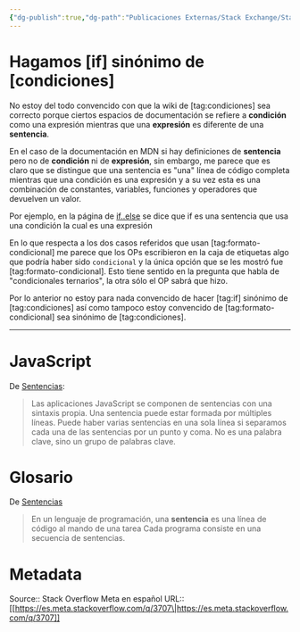 ```yaml
---
{"dg-publish":true,"dg-path":"Publicaciones Externas/Stack Exchange/Stack Overflow en español/Stack Overflow en español Meta/es.meta.stackoverflow.com-3707.md","permalink":"/publicaciones-externas/stack-exchange/stack-overflow-en-espanol/stack-overflow-en-espanol-meta/es-meta-stackoverflow-com-3707/","title":"Hagamos [if] sinónimo de [condiciones]","hide":true,"noteIcon":"default","created":"2024-04-03T12:49:10.374-06:00","updated":"2024-04-05T16:44:03.798-06:00"}
---
```


# Hagamos [if] sinónimo de [condiciones]

No estoy del todo convencido con que la wiki de [tag:condiciones] sea correcto porque ciertos espacios de documentación se refiere a **condición** como una expresión mientras que una **expresión** es diferente de una **sentencia**.

En el caso de la documentación en MDN si hay definiciones de **sentencia** pero no de **condición** ni de **expresión**, sin embargo, me parece que es claro que se distingue que una sentencia es "una" línea de código completa mientras que una condición es una expresión y a su vez esta es una combinación de constantes, variables, funciones y operadores que devuelven un valor.

Por ejemplo, en la página de [if..else][1] se dice que if es una sentencia que usa una condición la cual es una expresión

En lo que respecta a los dos casos referidos que usan [tag:formato-condicional] me parece que los OPs escribieron en la caja de etiquetas algo que podría haber sido  `condicional` y la única opción que se les mostró fue [tag:formato-condicional]. Esto tiene sentido en la pregunta que habla de "condicionales ternarios", la otra sólo el OP sabrá que hizo.

Por lo anterior no estoy para nada convencido de hacer [tag:if] sinónimo de [tag:condiciones] así como tampoco estoy convencido de [tag:formato-condicional] sea sinónimo de [tag:condiciones].

<hr>

# JavaScript
De [Sentencias][2]:

> Las aplicaciones JavaScript se componen de sentencias con una sintaxis propia. Una sentencia puede estar formada por múltiples líneas. Puede haber varias sentencias en una sola línea si separamos cada una de las sentencias por un punto y coma. No es una palabra clave, sino un grupo de palabras clave.

# Glosario

De [Sentencias][3]

> En un lenguaje de programación, una **sentencia** es una línea de código al mando de una tarea Cada programa consiste en una secuencia de sentencias.


  [1]: https://developer.mozilla.org/es/docs/Web/JavaScript/Referencia/Sentencias/if...else
  [2]: https://developer.mozilla.org/es/docs/Web/JavaScript/Referencia/Sentencias
  [3]: https://developer.mozilla.org/es/docs/Glossary/Sentencias

# Metadata
Source:: Stack Overflow Meta en español
URL:: [[https://es.meta.stackoverflow.com/q/3707\|https://es.meta.stackoverflow.com/q/3707]]

